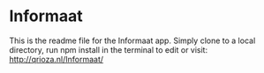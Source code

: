 # Informaat

This is the readme file for the Informaat app.
Simply clone to a local directory, run npm install in the terminal to edit or visit: 
http://qrioza.nl/Informaat/

